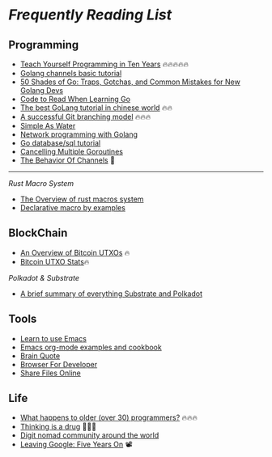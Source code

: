 # *Frequently Reading List*

## Programming

- [Teach Yourself Programming in Ten Years](http://norvig.com/21-days.html#answers) 🔥🔥🔥🔥🔥
- [Golang channels basic  tutorial](https://guzalexander.com/2013/12/06/golang-channels-tutorial.html)
- [50 Shades of Go: Traps, Gotchas, and Common Mistakes for New Golang Devs](http://devs.cloudimmunity.com/gotchas-and-common-mistakes-in-go-golang/)
- [Code to Read When Learning Go](https://www.somethingsimilar.com/2013/12/26/code-to-read-when-learning-go/)
- [The best GoLang tutorial in chinese world](https://draveness.me/golang/) 🔥🔥
- [A successful Git branching model](https://nvie.com/posts/a-successful-git-branching-model/) 🔥🔥🔥
- [Simple As Water](https://simpleaswater.com/)
- [Network programming with Golang](https://ipfs.io/ipfs/QmfYeDhGH9bZzihBUDEQbCbTc5k5FZKURMUoUvfmc27BwL/index.html)
- [Go database/sql tutorial](http://go-database-sql.org/index.html)
- [Cancelling Multiple Goroutines](https://chilts.org/cancelling-multiple-goroutes/)
- [The Behavior Of Channels](https://www.ardanlabs.com/blog/2017/10/the-behavior-of-channels.html)  🌾

---

*Rust Macro System*

- [The Overview of rust macros system](https://doc.rust-lang.org/book/ch19-06-macros.html)
- [Declarative macro by examples](https://doc.rust-lang.org/stable/rust-by-example/macros.html)


## BlockChain

- [An Overview of Bitcoin UTXOs](https://eklitzke.org/an-overview-of-bitcoin-utxos) 🔥
- [Bitcoin UTXO Stats](https://utxo-stats.com/)🔥

*Polkadot & Substrate*

- [A brief summary of everything Substrate and Polkadot](https://medium.com/polkadot-network/a-brief-summary-of-everything-substrate-and-polkadot-f1f21071499d)

## Tools

- [Learn to use Emacs](https://cestlaz.github.io/stories/emacs/)
- [Emacs org-mode examples and cookbook](http://ehneilsen.net/notebook/orgExamples/org-examples.html)
- [Brain Quote](https://www.brainyquote.com/)
- [Browser For Developer](https://quickref.dev/)
- [Share Files Online](https://sendfiles.online/)

## Life

- [What happens to older (over 30) programmers?](https://www.zhihu.com/question/367880694/answer/1155422395) 🔥🔥🔥
- [Thinking is a drug](https://guzalexander.com/2012/12/17/thinking-is-a-drug.html) 🌱🌱🌱
- [Digit nomad community around the world](https://nomadlist.com/)
- [Leaving Google: Five Years On](https://theartofmachinery.com/2020/08/04/leaving_google.html) 📽️